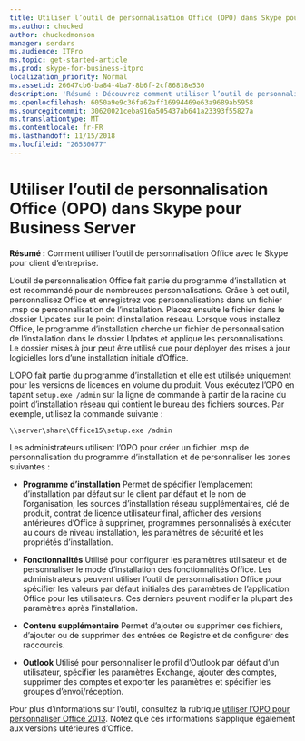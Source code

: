 ```yaml
---
title: Utiliser l’outil de personnalisation Office (OPO) dans Skype pour Business Server
ms.author: chucked
author: chuckedmonson
manager: serdars
ms.audience: ITPro
ms.topic: get-started-article
ms.prod: skype-for-business-itpro
localization_priority: Normal
ms.assetid: 26647cb6-ba84-4ba7-8b6f-2cf86818e530
description: 'Résumé : Découvrez comment utiliser l’outil de personnalisation Office avec le Skype pour client d’entreprise.'
ms.openlocfilehash: 6050a9e9c36fa62aff16994469e63a9689ab5958
ms.sourcegitcommit: 30620021ceba916a505437ab641a23393f55827a
ms.translationtype: MT
ms.contentlocale: fr-FR
ms.lasthandoff: 11/15/2018
ms.locfileid: "26530677"
---
```

# <a name="use-the-office-customization-tool-oct-in-skype-for-business-server"></a>Utiliser l’outil de personnalisation Office (OPO) dans Skype pour Business Server
 
**Résumé :** Comment utiliser l’outil de personnalisation Office avec le Skype pour client d’entreprise.
  
L’outil de personnalisation Office fait partie du programme d’installation et est recommandé pour de nombreuses personnalisations. Grâce à cet outil, personnalisez Office et enregistrez vos personnalisations dans un fichier .msp de personnalisation de l’installation. Placez ensuite le fichier dans le dossier Updates sur le point d’installation réseau. Lorsque vous installez Office, le programme d’installation cherche un fichier de personnalisation de l’installation dans le dossier Updates et applique les personnalisations. Le dossier mises à jour peut être utilisé que pour déployer des mises à jour logicielles lors d’une installation initiale d’Office.
  
L’OPO fait partie du programme d’installation et elle est utilisée uniquement pour les versions de licences en volume du produit. Vous exécutez l’OPO en tapant `setup.exe /admin` sur la ligne de commande à partir de la racine du point d’installation réseau qui contient le bureau des fichiers sources. Par exemple, utilisez la commande suivante :
  
 ```
\\server\share\Office15\setup.exe /admin
```
  
Les administrateurs utilisent l’OPO pour créer un fichier .msp de personnalisation du programme d’installation et de personnaliser les zones suivantes :
  
- **Programme d’installation** Permet de spécifier l’emplacement d’installation par défaut sur le client par défaut et le nom de l’organisation, les sources d’installation réseau supplémentaires, clé de produit, contrat de licence utilisateur final, afficher des versions antérieures d’Office à supprimer, programmes personnalisés à exécuter au cours de niveau installation, les paramètres de sécurité et les propriétés d’installation.
    
- **Fonctionnalités** Utilisé pour configurer les paramètres utilisateur et de personnaliser le mode d’installation des fonctionnalités Office. Les administrateurs peuvent utiliser l’outil de personnalisation Office pour spécifier les valeurs par défaut initiales des paramètres de l’application Office pour les utilisateurs. Ces derniers peuvent modifier la plupart des paramètres après l’installation.
    
- **Contenu supplémentaire** Permet d’ajouter ou supprimer des fichiers, d’ajouter ou de supprimer des entrées de Registre et de configurer des raccourcis.
    
- **Outlook** Utilisé pour personnaliser le profil d’Outlook par défaut d’un utilisateur, spécifier les paramètres Exchange, ajouter des comptes, supprimer des comptes et exporter les paramètres et spécifier les groupes d’envoi/réception.
    
Pour plus d’informations sur l’outil, consultez la rubrique [utiliser l’OPO pour personnaliser Office 2013](https://docs.microsoft.com/previous-versions/office/office-2013-resource-kit/cc179132(v=office.15)). Notez que ces informations s’applique également aux versions ultérieures d’Office.
  

